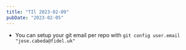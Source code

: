 ```yaml
---
title: "TIl 2023-02-09"
pubDate: "2023-02-05"
---
```


- You can setup your git email per repo with `git config user.email "jose.cabeda@fidel.uk"`
